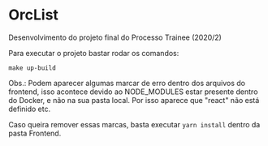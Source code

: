# OrcList
Desenvolvimento do projeto final do Processo Trainee (2020/2)

Para executar o projeto bastar rodar os comandos:
```
make up-build
```

Obs.: Podem aparecer algumas marcar de erro dentro dos arquivos do frontend, isso acontece devido ao NODE_MODULES estar presente dentro do Docker, e não na sua pasta local. Por isso aparece que "react" não está definido etc.

Caso queira remover essas marcas, basta executar `yarn install` dentro da pasta Frontend.